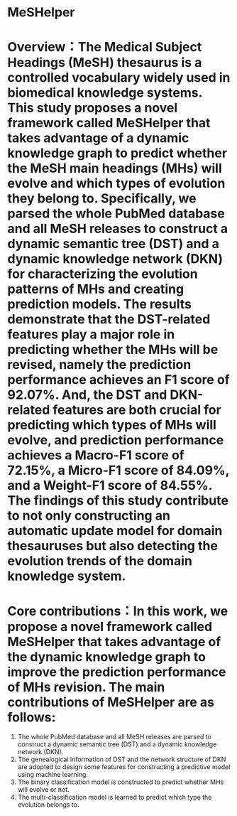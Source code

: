 # MeSHelper
# Overview：The Medical Subject Headings (MeSH) thesaurus is a controlled vocabulary widely used in biomedical knowledge systems. This study proposes a novel framework called MeSHelper that takes advantage of a dynamic knowledge graph to predict whether the MeSH main headings (MHs) will evolve and which types of evolution they belong to. Specifically, we parsed the whole PubMed database and all MeSH releases to construct a dynamic semantic tree (DST) and a dynamic knowledge network (DKN) for characterizing the evolution patterns of MHs and creating prediction models. The results demonstrate that the DST-related features play a major role in predicting whether the MHs will be revised, namely the prediction performance achieves an F1 score of 92.07%.  And, the DST and DKN-related features are both crucial for predicting which types of MHs will evolve, and prediction performance achieves a Macro-F1 score of 72.15%, a Micro-F1 score of 84.09%, and a Weight-F1 score of 84.55%. The findings of this study contribute to not only constructing an automatic update model for domain thesauruses but also detecting the evolution trends of the domain knowledge system.
# Core contributions：In this work, we propose a novel framework called MeSHelper that takes advantage of the dynamic knowledge graph to improve the prediction performance of MHs revision. The main contributions of MeSHelper are as follows:
1.	The whole PubMed database and all MeSH releases are parsed to construct a dynamic semantic tree (DST) and a dynamic knowledge network (DKN).
2.	The genealogical information of DST and the network structure of DKN are adopted to design some features for constructing a predictive model using machine learning.
3.	The binary classification model is constructed to predict whether MHs will evolve or not.
4.	The multi-classification model is learned to predict which type the evolution belongs to.

